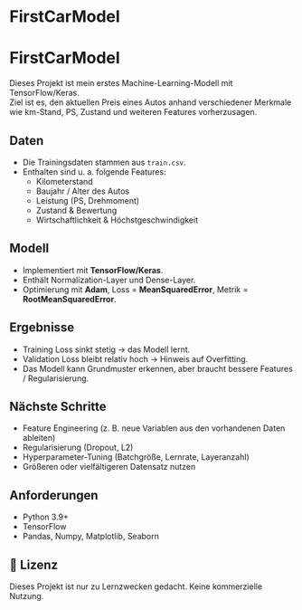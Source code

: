 # FirstCarModel

# FirstCarModel 

Dieses Projekt ist mein erstes Machine-Learning-Modell mit TensorFlow/Keras.  
Ziel ist es, den aktuellen Preis eines Autos anhand verschiedener Merkmale wie km-Stand, PS, Zustand und weiteren Features vorherzusagen.

##  Daten
- Die Trainingsdaten stammen aus `train.csv`.
- Enthalten sind u. a. folgende Features:
  - Kilometerstand
  - Baujahr / Alter des Autos
  - Leistung (PS, Drehmoment)
  - Zustand & Bewertung
  - Wirtschaftlichkeit & Höchstgeschwindigkeit

##  Modell
- Implementiert mit **TensorFlow/Keras**.  
- Enthält Normalization-Layer und Dense-Layer.  
- Optimierung mit **Adam**, Loss = **MeanSquaredError**, Metrik = **RootMeanSquaredError**.  

##  Ergebnisse
- Training Loss sinkt stetig → das Modell lernt.  
- Validation Loss bleibt relativ hoch → Hinweis auf Overfitting.  
- Das Modell kann Grundmuster erkennen, aber braucht bessere Features / Regularisierung.  

##  Nächste Schritte
- Feature Engineering (z. B. neue Variablen aus den vorhandenen Daten ableiten)  
- Regularisierung (Dropout, L2)  
- Hyperparameter-Tuning (Batchgröße, Lernrate, Layeranzahl)  
- Größeren oder vielfältigeren Datensatz nutzen  

##  Anforderungen
- Python 3.9+
- TensorFlow
- Pandas, Numpy, Matplotlib, Seaborn

## 📜 Lizenz
Dieses Projekt ist nur zu Lernzwecken gedacht. Keine kommerzielle Nutzung.
